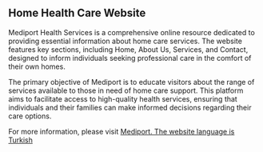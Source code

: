 ## Home Health Care Website

Mediport Health Services is a comprehensive online resource dedicated to providing essential information about home care services. The website features key sections, including Home, About Us, Services, and Contact, designed to inform individuals seeking professional care in the comfort of their own homes.

The primary objective of Mediport is to educate visitors about the range of services available to those in need of home care support. This platform aims to facilitate access to high-quality health services, ensuring that individuals and their families can make informed decisions regarding their care options.

For more information, please visit <a href="https://mediportsaglikhizmetleri.com"> Mediport. The website language is Turkish <a/>
